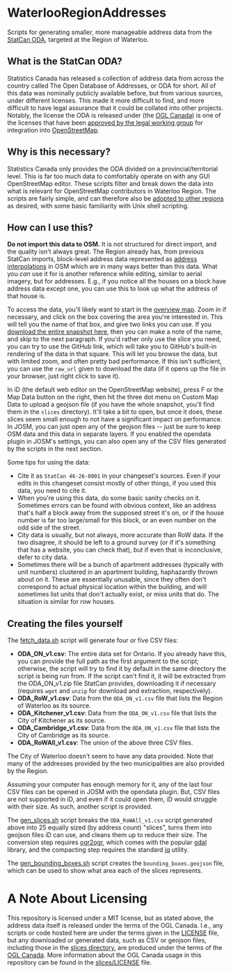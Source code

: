 # WaterlooRegionAddresses
Scripts for generating smaller, more manageable address data from the [StatCan ODA](https://www.statcan.gc.ca/eng/lode/databases/oda), targeted at the Region of Waterloo.

## What is the StatCan ODA?
Statistics Canada has released a collection of address data from across the country called The Open Database of Addresses, or ODA for short. All of this data was nominally publicly available before, but from various sources, under different licenses. This made it more difficult to find, and more difficult to have legal assurance that it could be collated into other projects. Notably, the license the ODA is released under (the [OGL Canada](https://open.canada.ca/en/open-government-licence-canada)) is one of the licenses that have been [approved by the legal working group](https://wiki.osmfoundation.org/wiki/OGL_Canada_and_local_variants) for integration into [OpenStreetMap](https://www.openstreetmap.org/).

## Why is this necessary?
Statistics Canada only provides the ODA divided on a provincial/territorial level. This is far too much data to comfortably operate on with any GUI OpenStreetMap editor. These scripts filter and break down the data into what is relevant for OpenStreetMap contributors in Waterloo Region. The scripts are fairly simple, and can therefore also be [adopted to other regions](PORTING.md) as desired, with some basic familiarity with Unix shell scripting.

## How can I use this?
**Do not import this data to OSM.** It is not structured for direct import, and the quality isn't always great. The Region already has, from previous StatCan imports, block-level address data represented as [address interpolations](https://wiki.openstreetmap.org/wiki/Addresses#Using_interpolation) in OSM which are in many ways better than this data. What you *can* use it for is another reference while editing, similar to aerial imagery, but for addresses. E.g., if you notice all the houses on a block have address data except one, you can use this to look up what the address of that house is.

To access the data, you'll likely want to start in the [overview map](bounding_boxes.geojson). Zoom in if necessary, and click on the box covering the area you're interested in. This will tell you the name of that box, and give two links you can use. If you [download the entire snapshot here](https://github.com/jtracey/WaterlooRegionAddresses/archive/refs/heads/main.zip), then you can make a note of the name, and skip to the next paragraph. If you'd rather only use the slice you need, you can try to use the GitHub link, which will take you to GitHub's built-in rendering of the data in that square. This will let you browse the data, but with limited zoom, and often pretty bad performance. If this isn't sufficient, you can use the `raw_url` given to download the data (if it opens up the file in your browser, just right click to save it).

In iD (the default web editor on the OpenStreetMap website), press F or the Map Data button on the right, then hit the three dot menu on Custom Map Data to upload a geojson file (if you have the whole snapshot, you'll find them in the `slices` directory). It'll take a bit to open, but once it does, these slices seem small enough to not have a significant impact on performance. In JOSM, you can just open any of the geojson files -- just be sure to keep OSM data and this data in separate layers. If you enabled the opendata plugin in JOSM's settings, you can also open any of the CSV files generated by the scripts in the next section.

Some tips for using the data:
 - Cite it as `StatCan 46-26-0001` in your changeset's sources. Even if your edits in this changeset consist mostly of other things, if you used this data, you need to cite it.
 - When you're using this data, do some basic sanity checks on it. Sometimes errors can be found with obvious context, like an address that's half a block away from the supposed street it's on, or if the house number is far too large/small for this block, or an even number on the odd side of the street.
 - City data is usually, but not always, more accurate than RoW data. If the two disagree, it should be left to a ground survey (or if it's something that has a website, you can check that), but if even that is inconclusive, defer to city data.
 - Sometimes there will be a bunch of apartment addresses (typically with unit numbers) clustered in an apartment building, haphazardly thrown about on it. These are essentially unusable, since they often don't correspond to actual physical location within the building, and will sometimes list units that don't actually exist, or miss units that do. The situation is similar for row houses.

## Creating the files yourself

The [fetch_data.sh](fetch_data.sh) script will generate four or five CSV files:
 - **ODA_ON_v1.csv**: The entire data set for Ontario. If you already have this, you can provide the full path as the first argument to the script; otherwise, the script will try to find it by default in the same directory the script is being run from. If the script can't find it, it will be extracted from the ODA_ON_v1.zip file StatCan provides, downloading it if necessary (requires `wget` and `unzip` for download and extraction, respectively).
 - **ODA_RoW_v1.csv**: Data from the `ODA_ON_v1.csv` file that lists the Region of Waterloo as its source.
 - **ODA_Kitchener_v1.csv**: Data from the `ODA_ON_v1.csv` file that lists the City of Kitchener as its source.
 - **ODA_Cambridge_v1.csv**: Data from the `ODA_ON_v1.csv` file that lists the City of Cambridge as its source.
 - **ODA_RoWAll_v1.csv**: The union of the above three CSV files.

The City of Waterloo doesn't seem to have any data provided. Note that many of the addresses provided by the two municipalities are also provided by the Region.

Assuming your computer has enough memory for it, any of the last four CSV files can be opened in JOSM with the opendata plugin. But, CSV files are not supported in iD, and even if it could open them, iD would struggle with their size. As such, another script is provided.

The [gen_slices.sh](gen_slices.sh) script breaks the `ODA_RoWAll_v1.csv` script generated above into 25 equally sized (by address count) "slices", turns them into geojson files iD can use, and cleans them up to reduce their size. The conversion step requires [ogr2ogr](https://gdal.org/programs/ogr2ogr.html), which comes with the popular [gdal](https://gdal.org) library, and the compacting step requires the standard [jq](https://stedolan.github.io/jq/) utility.

The [gen_bounding_boxes.sh](gen_bounding_boxes.sh) script creates the `bounding_boxes.geojson` file, which can be used to show what area each of the slices represents.

# A Note About Licensing
This repository is licensed under a MIT license, but as stated above, the address data itself is released under the terms of the OGL Canada. I.e., any scripts or code hosted here are under the terms given in the [LICENSE](LICENSE) file, but any downloaded or generated data, such as CSV or geojson files, including those in the [slices directory](slices), are produced under the terms of the [OGL Canada](https://open.canada.ca/en/open-government-licence-canada). More information about the OGL Canada usage in this repository can be found in the [slices/LICENSE](slices/LICENSE) file.
